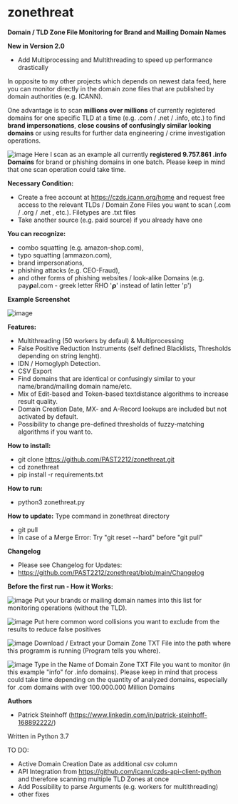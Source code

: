 # zonethreat
**Domain / TLD Zone File Monitoring for Brand and Mailing Domain Names**

**New in Version 2.0**
- Add Multiprocessing and Multithreading to speed up performance drastically

In opposite to my other projects which depends on newest data feed, here you can monitor directly in the domain zone files that are published by domain authorities (e.g. ICANN).

One advantage is to scan **millions over millions** of currently registered domains for one specific TLD at a time (e.g. .com / .net / .info, etc.) to find **brand impersonations**, **close cousins of confusingly similar looking domains** or using results for further data engineering / crime investigation operations.

![image](https://user-images.githubusercontent.com/124390875/219959254-7ad12944-f42f-4b2e-95e7-ca2741927d04.png)
Here I scan as an example all currently **registered 9.757.861 .info Domains** for brand or phishing domains in one batch. Please keep in mind that one scan operation could take time.

**Necessary Condition:**
- Create a free account at https://czds.icann.org/home and request free access to the relevant TLDs / Domain Zone Files you want to scan (.com / .org / .net , etc.). Filetypes are .txt files
- Take another source (e.g. paid source) if you already have one

**You can recognize:**
- combo squatting (e.g. amazon-shop.com), 
- typo squatting (ammazon.com), 
- brand impersonations, 
- phishing attacks (e.g. CEO-Fraud),
- and other forms of phishing websites / look-alike Domains (e.g. 𝗉ay𝞀al.com - greek letter RHO '𝞀' instead of latin letter 'p')

**Example Screenshot**

![image](https://user-images.githubusercontent.com/124390875/219959586-d78cbaac-20ae-4092-ae4e-b58ad1fdb19d.png)


**Features:**
- Multithreading (50 workers by defaul) & Multiprocessing
- False Positive Reduction Instruments (self defined Blacklists, Thresholds depending on string lenght).
- IDN / Homoglyph Detection.
- CSV Export
- Find domains that are identical or confusingly similar to your name/brand/mailing domain name/etc.
- Mix of Edit-based and Token-based textdistance algorithms to increase result quality.
- Domain Creation Date, MX- and A-Record lookups are included but not activated by default.
- Possibility to change pre-defined thresholds of fuzzy-matching algorithms if you want to.

**How to install:**
- git clone https://github.com/PAST2212/zonethreat.git
- cd zonethreat
- pip install -r requirements.txt

**How to run:**
- python3 zonethreat.py

**How to update:**
Type command in zonethreat directory
- git pull
- In case of a Merge Error: Try "git reset --hard" before "git pull"

**Changelog**
- Please see Changelog for Updates:
- https://github.com/PAST2212/zonethreat/blob/main/Changelog

**Before the first run - How it Works:**

![image](https://user-images.githubusercontent.com/124390875/216693263-1f4b68dd-ac95-4bda-8887-dba1044b3103.png)
Put your brands or mailing domain names into this list for monitoring operations (without the TLD).


![image](https://user-images.githubusercontent.com/124390875/216693388-b5543d15-26a0-410d-a62b-6e3764b713b6.png)
Put here common word collisions you want to exclude from the results to reduce false positives


![image](https://github.com/PAST2212/zonethreat/assets/124390875/0e7cedf3-6cdf-4525-8363-7ebe015cc01d)
Download / Extract your Domain Zone TXT File into the path where this programm is running (Program tells you where).


![image](https://user-images.githubusercontent.com/124390875/219960853-0c7a058c-a3bb-47a4-bb4d-fd6ea677b47f.png)
Type in the Name of Domain Zone TXT File you want to monitor (in this example "info" for .info domains). Please keep in mind that process could take time depending on the quantity of analyzed domains, especially for .com domains with over 100.000.000 Million Domains


**Authors**
- Patrick Steinhoff (https://www.linkedin.com/in/patrick-steinhoff-168892222/)

Written in Python 3.7

TO DO:
- Active Domain Creation Date as additional csv column
- API Integration from https://github.com/icann/czds-api-client-python and therefore scanning multiple TLD Zones at once
- Add Possibility to parse Arguments (e.g. workers for multithreading)
- other fixes
